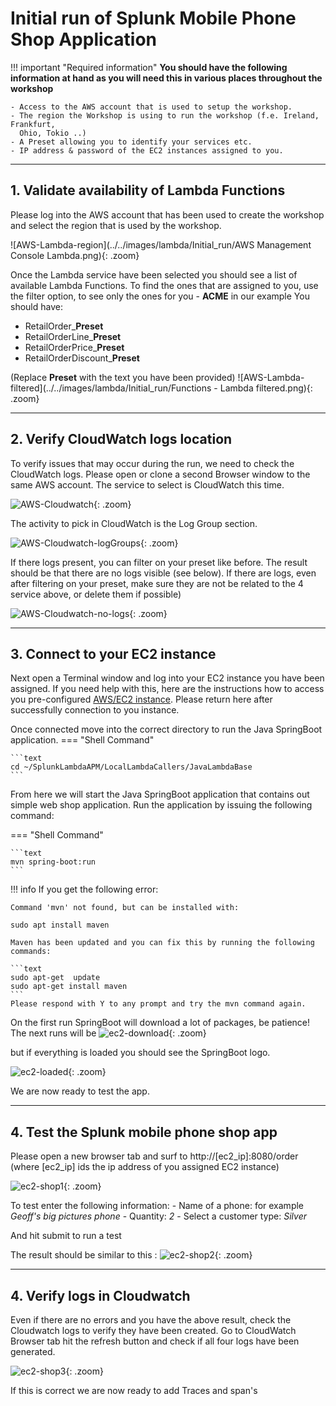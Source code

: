 # Initial run of Splunk Mobile Phone Shop Application 

!!! important "Required information"
    **You should have the following information at hand as you will need this in various places throughout the workshop**

    - Access to the AWS account that is used to setup the workshop. 
    - The region the Workshop is using to run the workshop (f.e. Ireland, Frankfurt,
      Ohio, Tokio ..)
    - A Preset allowing you to identify your services etc.
    - IP address & password of the EC2 instances assigned to you.

---
## 1. Validate availability of Lambda Functions
Please log into the AWS account that has been used to create the workshop and select the region that is used by the workshop.

![AWS-Lambda-region](../../images/lambda/Initial_run/AWS Management Console Lambda.png){: .zoom}

Once the Lambda service have been selected you should see a list of available Lambda Functions.  To find the ones that are assigned to you, use the filter option, to see only the ones for you - **ACME** in our example
You should have:

 - RetailOrder_**Preset**
 - RetailOrderLine_**Preset**
 - RetailOrderPrice_**Preset**
 - RetailOrderDiscount_**Preset**

(Replace **Preset** with the text you have been provided)
![AWS-Lambda-filtered](../../images/lambda/Initial_run/Functions - Lambda filtered.png){: .zoom}

---
## 2. Verify CloudWatch logs location

To verify issues that may occur during the run, we need to check the CloudWatch logs.
Please open or clone a second Browser window to the same AWS account. The service to select is CloudWatch this time.

![AWS-Cloudwatch](../../images/lambda/Initial_run/CloudWatch.png){: .zoom}

The activity to pick in CloudWatch is the Log Group section.
 
![AWS-Cloudwatch-logGroups](../../images/lambda/Initial_run/CloudWatch_LogGroups.png){: .zoom}

If there logs present, you can filter on your preset like before. The result should be that there are no logs visible (see below). If there are logs, even after filtering on your preset, make sure they are not be related to the 4 service above, or delete them if possible)

![AWS-Cloudwatch-no-logs](../../images/lambda/Initial_run/CloudWatch_No_logs.png){: .zoom}

---
## 3. Connect to your EC2 instance
Next open a Terminal window and log into your EC2 instance you have been assigned.
If you need help with this, here are the instructions how to access you pre-configured [AWS/EC2 instance](../../../smartagent/connect-info/). Please return here after successfully connection to you instance.

Once connected move into the correct directory to run the Java SpringBoot application.
=== "Shell Command"

    ```text
    cd ~/SplunkLambdaAPM/LocalLambdaCallers/JavaLambdaBase
    ```

From here we will start the Java SpringBoot application that contains out simple web shop application.
Run the application by issuing the following command:

=== "Shell Command"

    ```text
    mvn spring-boot:run 
    ```
 

!!! info
    If you get the following error: 
    
    Command 'mvn' not found, but can be installed with:

    sudo apt install maven

    Maven has been updated and you can fix this by running the following commands:
   
    ```text
    sudo apt-get  update
    sudo apt-get install maven
    ```
    Please respond with Y to any prompt and try the mvn command again.
 

 On the first run SpringBoot will download a lot of packages, be patience!
 The next runs will be
![ec2-download](../../images/lambda/Initial_run/downloading.png){: .zoom}

but if everything is loaded you should see the SpringBoot logo.

![ec2-loaded](../../images/lambda/Initial_run/Springboot.png){: .zoom}

We are now ready to test the app.

---
## 4. Test the Splunk mobile phone shop app

Please open a new browser tab and surf to  http://[ec2_ip]:8080/order (where [ec2_ip] ids the ip address of you assigned EC2 instance)

![ec2-shop1](../../images/lambda/Initial_run/Shop.png){: .zoom}

To test enter the following information:
    - Name of a phone: for example *Geoff's big pictures phone*
    - Quantity:  *2*
    - Select a customer type: *Silver*

And hit submit to run a test

The result should be similar to this :
![ec2-shop2](../../images/lambda/Initial_run/Shop-result.png){: .zoom} 
    
---
## 4. Verify logs in Cloudwatch

Even if there are no errors and you have the above result, check the Cloudwatch logs to verify they have been created.
Go to CloudWatch Browser tab hit the refresh button and check if all four logs have been generated.

![ec2-shop3](../../images/lambda/Initial_run/ClouwdWatchLogs-created.png){: .zoom} 

If this is correct we are now ready to add Traces and span's



